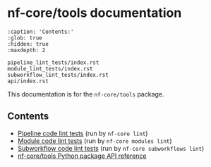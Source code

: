 # nf-core/tools documentation

```{toctree}
:caption: 'Contents:'
:glob: true
:hidden: true
:maxdepth: 2

pipeline_lint_tests/index.rst
module_lint_tests/index.rst
subworkflow_lint_tests/index.rst
api/index.rst
```

This documentation is for the `nf-core/tools` package.

## Contents

- [Pipeline code lint tests](pipeline_lint_tests/index.md) (run by `nf-core lint`)
- [Module code lint tests](module_lint_tests/index.md) (run by `nf-core modules lint`)
- [Subworkflow code lint tests](subworkflow_lint_tests/index.md) (run by `nf-core subworkflows lint`)
- [nf-core/tools Python package API reference](api/index.md)
